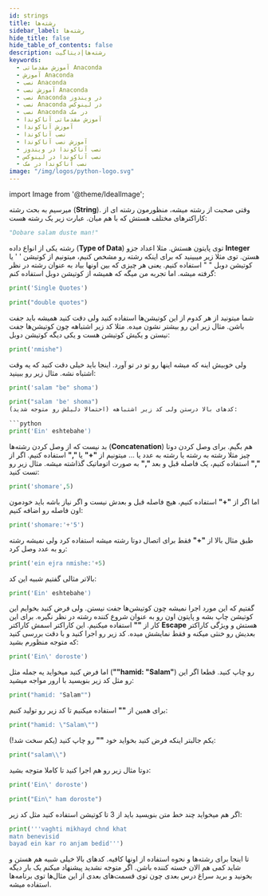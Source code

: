```yaml
---
id: strings
title: رشته‌ها
sidebar_label: رشته‌ها
hide_title: false
hide_table_of_contents: false
description: رشته‌ها|دیتاگیت
keywords:
  - آموزش مقدماتی Anaconda
  - آموزش Anaconda
  - نصب Anaconda
  - آموزش نصب Anaconda
  - نصب Anaconda در ویندوز
  - نصب Anaconda در لینوکس
  - نصب Anaconda در مک
  - آموزش مقدماتی آناکوندا
  - آموزش آناکوندا
  - نصب آناکوندا
  - آموزش نصب آناکوندا
  - نصب آناکوندا در ویندوز
  - نصب آناکوندا در لینوکس
  - نصب آناکوندا در مک
image: "/img/logos/python-logo.svg"
---
```


import Image from '@theme/IdealImage';

میرسیم به بحث رشته (**String**). وقتی صحبت از رشته میشه، منظورمون رشته ای از کاراکترهای مختلف هستش که با هم میان. عبارت زیر یک رشته هست:

```python
"Dobare salam duste man!"
```

رشته یکی از انواع داده (**Type of Data**) توی پایتون هستش. مثلا اعداد جزو **Integer** هستن. توی مثلا زیر میبینید که برای اینکه رشته رو مشخص کنیم، میتونیم از کوتیشن ' ' یا کوتیشن دوبل " " استفاده کنیم. یعنی هر چیزی که بین اونها بیاد به عنوان رشته در نظر گرفته میشه. اما تجربه من میگه که همیشه از کوتیشن دوبل استفاده کنم:

```python
print('Single Quotes')

print("double quotes")
```

شما میتونید از هر کدوم از این کوتیشن‌ها استفاده کنید ولی دقت کنید همیشه باید جفت باشن. مثال زیر این رو بیشتر نشون میده. مثلا کد زیر اشتباهه چون کوتیشن‌ها جفت نیستن و یکیش کوتیشن هست و یکی دیگه کوتیشن دوبل:

```python
print('nmishe")
```

ولی خوبیش اینه که میشه اینها رو تو در تو آورد. اینجا باید خیلی دقت کنید که یه وقت اشتباه نشه. مثال زیر رو ببینید:

```python
print('salam "be" shoma')
```

```python
print("salam 'be' shoma")
کدهای بالا درستن ولی کد زیر اشتباهه (احتمالا دلیلش رو متوجه شدید):

```python
print('Ein' eshtebahe')
```

بد نیست که از وصل کردن رشته‌ها (**Concatenation**) هم بگیم. برای وصل کردن دوتا چیز مثلا رشته به رشته یا رشته به عدد یا ... میتونیم از **"+"** یا **","**  استفاده کنیم. اگر از **","** استفاده کنیم، یک فاصله قبل و بعد **","** به صورت اتوماتیک گذاشته میشه. مثال زیر رو تست کنید:

```python
print('shomare',5)
```

اما اگر از **"+"** استفاده کنیم، هیچ فاصله قبل و بعدش نیست و اگر نیاز باشه باید خودمون اون فاصله رو اضافه کنیم:

```python
print('shomare:'+'5')
```

طبق مثال بالا از **"+"** فقط برای اتصال دوتا رشته میشه استفاده کرد ولی نمیشه رشته رو به عدد وصل کرد:

```python
print('ein ejra nmishe:'+5)
```

بالاتر مثالی گفتیم شبیه این کد:

```python
print('Ein' eshtebahe')
```

گفتیم که این مورد اجرا نمیشه چون کوتیشن‌ها جفت نیستن. ولی فرض کنید بخوایم این کوتیشن چاپ بشه و پایتون اون رو به عنوان شروع کننده رشته در نظر نگیره. برای این کار از **"\"** استفاده میکنیم. این کاراکتر اسمش کاراکتر **Escape** هستش و ویژگی کاراکتر بعدیش رو خنثی میکنه و فقط نمایشش میده. کد زیر رو اجرا کنید و با دقت بررسی کنید که متوجه منظورم بشید:

```python
print('Ein\' doroste')
```

اما فرض کنید میخواید یه جمله مثل (**""hamid: "Salam"**) رو چاپ کنید. قطعا اگر این رو مثل کد زیر بنویسید با ارور مواجه میشید:

```python
print("hamid: "Salam"")
```

برای همین از **"\"** استفاده میکنیم تا کد زیر رو تولید کنیم:

```python
print("hamid: \"Salam\"")
```

یکم جالبتر اینکه فرض کنید بخواید خود **"\"** رو چاپ کنید (یکم سخت شد!):

```python
print("salam\\")
```

دوتا مثال زیر رو هم اجرا کنید تا کاملا متوجه بشید:

```python
print('Ein\' doroste')

print("Ein\" ham doroste")
```

اگر هم میخواید چند خط متن بنویسید باید از 3 تا کوتیشن استفاده کنید مثل کد زیر:

```python
print('''vaghti mikhayd chnd khat
matn benevisid
bayad ein kar ro anjam bedid''')
```

تا اینجا برای رشته‌ها و نحوه استفاده از اونها کافیه. کدهای بالا خیلی شبیه هم هستن و شاید کمی هم الان خسته کننده باشن. اگر متوجه نشدید پیشنهاد میکنم یک بار دیگه بخونید و برید سراغ درس بعدی چون توی قسمت‌های بعدی از این مثال‌ها توی برنامه‌ها استفاده میشه.
